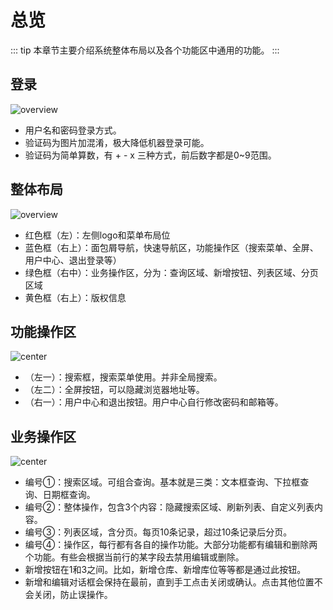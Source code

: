 # 总览

::: tip
本章节主要介绍系统整体布局以及各个功能区中通用的功能。
:::

## 登录
![overview](/login.png)
- 用户名和密码登录方式。
- 验证码为图片加混淆，极大降低机器登录可能。
- 验证码为简单算数，有 + - x 三种方式，前后数字都是0~9范围。

## 整体布局
![overview](/overview/overview-all.png)
- 红色框（左）：左侧logo和菜单布局位
- 蓝色框（右上）：面包屑导航，快速导航区，功能操作区（搜索菜单、全屏、用户中心、退出登录等）
- 绿色框（右中）：业务操作区，分为：查询区域、新增按钮、列表区域、分页区域
- 黄色框（右上）：版权信息

## 功能操作区
![center](/overview/overview-operate.png)
- （左一）：搜索框，搜索菜单使用。并非全局搜索。
- （左二）：全屏按钮，可以隐藏浏览器地址等。
- （右一）：用户中心和退出按钮。用户中心自行修改密码和邮箱等。

## 业务操作区
![center](/overview/overview-business.png)
- 编号①：搜索区域。可组合查询。基本就是三类：文本框查询、下拉框查询、日期框查询。
- 编号②：整体操作，包含3个内容：隐藏搜索区域、刷新列表、自定义列表内容。
- 编号③：列表区域，含分页。每页10条记录，超过10条记录后分页。
- 编号④：操作区，每行都有各自的操作功能。大部分功能都有编辑和删除两个功能。有些会根据当前行的某字段去禁用编辑或删除。
- 新增按钮在1和3之间。比如，新增仓库、新增库位等等都是通过此按钮。
- 新增和编辑对话框会保持在最前，直到手工点击关闭或确认。点击其他位置不会关闭，防止误操作。

